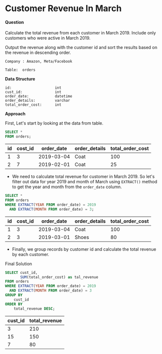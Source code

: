 # Customer Revenue In March

#### Question

Calculate the total revenue from each customer in March 2019. Include only customers who were active in March 2019.

Output the revenue along with the customer id and sort the results based on the revenue in descending order.

`Company : Amazon, Meta/Facebook`

`Table:  orders`

**Data Structure**

```
id:                    int
cust_id:               int
order_date:            datetime
order_details:         varchar
total_order_cost:      int
```

**Approach**

First, Let's start by looking at the data from table. 

```sql
SELECT * 
FROM orders;
```

| id  | cost_id | order_date | order_details | total_order_cost |
| --- | ------- | ---------- | ------------- | ---------------- |
| 1   | 3       | 2019-03-04 | Coat          | 100              |
| 2   | 7       | 2019-02-01 | Coat          | 25               |



- We need to calculate total revenue for customer in March 2019. So let's filter out data for year 2019 and month of March using `EXTRACT()` method to get the year and month from the `order_date` column.

```sql
SELECT *
FROM orders
WHERE EXTRACT(YEAR FROM order_date) = 2019
  AND EXTRACT(MONTH FROM order_date) = 3;
```

| id  | cost_id | order_date | order_details | total_order_cost |
| --- | ------- | ---------- | ------------- | ---------------- |
| 1   | 3       | 2019-03-04 | Coat          | 100              |
| 2   | 3       | 2019-03-01 | Shoes         | 80               |

- Finally, we group records by customer id and calculate the total revenue by each customer. 

Final Solution

```sql
SELECT cust_id,
       SUM(total_order_cost) as tal_revenue
FROM orders
WHERE EXTRACT(YEAR FROM order_date) = 2019
  AND EXTRACT(MONTH FROM order_date) = 3
GROUP BY 
    cust_id
ORDER BY 
    total_revenue DESC;
```

| cust_id | total_revenue |
| ------- | ------------- |
| 3       | 210           |
| 15      | 150           |
| 7       | 80            |

